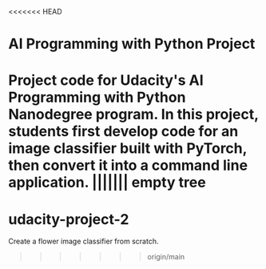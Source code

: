 <<<<<<< HEAD
# AI Programming with Python Project

Project code for Udacity's AI Programming with Python Nanodegree program. In this project, students first develop code for an image classifier built with PyTorch, then convert it into a command line application.
||||||| empty tree
=======
# udacity-project-2
Create a flower image classifier from scratch.
>>>>>>> origin/main
